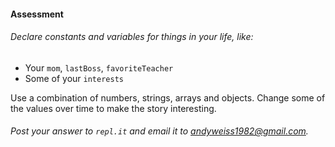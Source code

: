 #### Assessment

###### Declare constants and variables for things in your life, like:

* Your `mom`, `lastBoss`, `favoriteTeacher`
* Some of your `interests`

Use a combination of numbers, strings, arrays and objects. Change some of the values over time to make the story interesting.

###### Post your answer to `repl.it` and email it to andyweiss1982@gmail.com.
